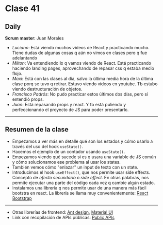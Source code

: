 # Clase 41

## Daily

**Scrum master**: Juan Morales

- *Luciano*: Está viendo muchos videos de React y practicando mucho. Tiene dudas de algunas cosas  q aún no vimos en clases pero q fue adelantando 
- *Milton*: Va entendiendo lo q vamos viendo de React. Está practicando haciendo landing pages, aprovechando de repasar css q estaba medio flojo.
- *Maxi*: Está con las clases al día, salvo la última media hora de la última clase porq se tuvo q retirar. Estuvo viendo videos en youtube. Tb estubo viendo destructuración de objetos.
- *Francisco Padrós*: No pudo practicar estos últimos dos días, pero sí entendió props.
- *Juan*: Está repasando props y react. Y tb está puliendo y perfeccionando el proyecto de JS para poder presentarlo.

------

## Resumen de la clase

- Empezamos a ver más en detalle qué son los estados y cómo usarlo a través del uso del hook `useState()`.
- Hacemos el ejemplo de un contador usando `useState()`.
- Empezamos viendo qué sucede si es q usara una variable de JS común y cómo solucionamos ese problema al usar los states.
- También vemos cómo "enlazar" un input de texto con un state.
- Introducimos el hook `useEffect()`, que nos permite usar side effects. Concepto de *efecto secundario* o *side effect*. En otras palabras, nos permite ejecutar una parte del código cada vez q cambie algún estado.
- Instalamos una librería q nos permite usar de una manera más fácil bootstra en react. La librería se llama muy convenientemente: [React Bootstrap](https://react-bootstrap.github.io/)

----

- Otras librerías de frontend: [Ant design](https://ant.design/), [Material UI](https://mui.com/)
- Link con recopilación de APIs públicas: [Public APIs](https://github.com/public-apis/public-apis)

